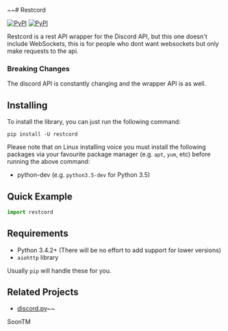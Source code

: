 ~~# Restcord

[![PyPI](https://img.shields.io/pypi/v/restcord.svg)](https://pypi.python.org/pypi/restcord/)
[![PyPI](https://img.shields.io/pypi/pyversions/restcord.svg)](https://pypi.python.org/pypi/restcord/)

Restcord is a rest API wrapper for the Discord API, but this one doesn't include WebSockets, this is for people who dont want websockets but only make requests to the api.

### Breaking Changes

The discord API is constantly changing and the wrapper API is as well.

## Installing

To install the library, you can just run the following command:

```
pip install -U restcord
```

Please note that on Linux installing voice you must install the following packages via your favourite package manager (e.g. `apt`, `yum`, etc) before running the above command:

- python<version>-dev (e.g. `python3.5-dev` for Python 3.5)

## Quick Example

```py
import restcord
```

## Requirements

- Python 3.4.2+ (There will be no effort to add support for lower versions)
- `aiohttp` library

Usually `pip` will handle these for you.

## Related Projects

- [discord.py](https://github.com/rapptz/discord.py)~~

SoonTM